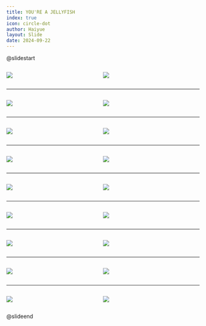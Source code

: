 ```yaml
---
title: YOU'RE A JELLYFISH
index: true
icon: circle-dot
author: Haiyue
layout: Slide
date: 2024-09-22
---
```

 
@slidestart

<div style="display:flex">
<div style="flex:1">

![](https://raw.githubusercontent.com/yclord/reading/refs/heads/master/english/Level-O/YOU'RE%20A%20JELLYFISH/001.webp)
</div>
<div style="flex:1">

![](https://raw.githubusercontent.com/yclord/reading/refs/heads/master/english/Level-O/YOU'RE%20A%20JELLYFISH/002.webp)
</div>
</div>

---

<div style="display:flex">
<div style="flex:1">

![](https://raw.githubusercontent.com/yclord/reading/refs/heads/master/english/Level-O/YOU'RE%20A%20JELLYFISH/003.webp)
</div>
<div style="flex:1">

![](https://raw.githubusercontent.com/yclord/reading/refs/heads/master/english/Level-O/YOU'RE%20A%20JELLYFISH/004.webp)
</div>
</div>

---

<div style="display:flex">
<div style="flex:1">

![](https://raw.githubusercontent.com/yclord/reading/refs/heads/master/english/Level-O/YOU'RE%20A%20JELLYFISH/005.webp)
</div>
<div style="flex:1">

![](https://raw.githubusercontent.com/yclord/reading/refs/heads/master/english/Level-O/YOU'RE%20A%20JELLYFISH/006.webp)
</div>
</div>

---

<div style="display:flex">
<div style="flex:1">

![](https://raw.githubusercontent.com/yclord/reading/refs/heads/master/english/Level-O/YOU'RE%20A%20JELLYFISH/007.webp)
</div>
<div style="flex:1">

![](https://raw.githubusercontent.com/yclord/reading/refs/heads/master/english/Level-O/YOU'RE%20A%20JELLYFISH/008.webp)
</div>
</div>

---

<div style="display:flex">
<div style="flex:1">

![](https://raw.githubusercontent.com/yclord/reading/refs/heads/master/english/Level-O/YOU'RE%20A%20JELLYFISH/009.webp)
</div>
<div style="flex:1">

![](https://raw.githubusercontent.com/yclord/reading/refs/heads/master/english/Level-O/YOU'RE%20A%20JELLYFISH/010.webp)
</div>
</div>

---

<div style="display:flex">
<div style="flex:1">

![](https://raw.githubusercontent.com/yclord/reading/refs/heads/master/english/Level-O/YOU'RE%20A%20JELLYFISH/011.webp)
</div>
<div style="flex:1">

![](https://raw.githubusercontent.com/yclord/reading/refs/heads/master/english/Level-O/YOU'RE%20A%20JELLYFISH/012.webp)
</div>
</div>

---

<div style="display:flex">
<div style="flex:1">

![](https://raw.githubusercontent.com/yclord/reading/refs/heads/master/english/Level-O/YOU'RE%20A%20JELLYFISH/013.webp)
</div>
<div style="flex:1">

![](https://raw.githubusercontent.com/yclord/reading/refs/heads/master/english/Level-O/YOU'RE%20A%20JELLYFISH/014.webp)
</div>
</div>

---

<div style="display:flex">
<div style="flex:1">

![](https://raw.githubusercontent.com/yclord/reading/refs/heads/master/english/Level-O/YOU'RE%20A%20JELLYFISH/015.webp)
</div>
<div style="flex:1">

![](https://raw.githubusercontent.com/yclord/reading/refs/heads/master/english/Level-O/YOU'RE%20A%20JELLYFISH/016.webp)
</div>
</div>

---

<div style="display:flex">
<div style="flex:1">

![](https://raw.githubusercontent.com/yclord/reading/refs/heads/master/english/Level-O/YOU'RE%20A%20JELLYFISH/017.webp)
</div>
<div style="flex:1">

![](https://raw.githubusercontent.com/yclord/reading/refs/heads/master/english/Level-O/YOU'RE%20A%20JELLYFISH/018.webp)
</div>
</div>

@slideend